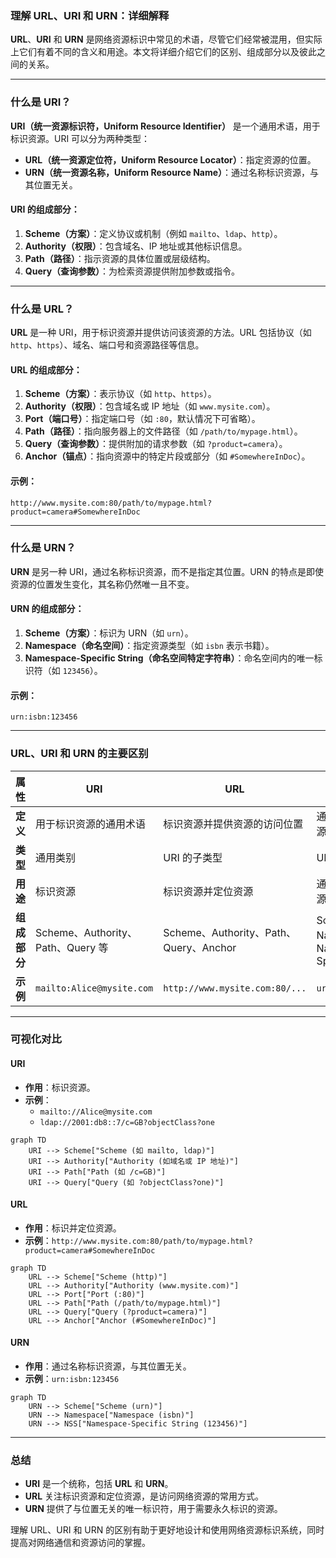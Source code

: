 ### **理解 URL、URI 和 URN：详细解释**

**URL**、**URI** 和 **URN** 是网络资源标识中常见的术语，尽管它们经常被混用，但实际上它们有着不同的含义和用途。本文将详细介绍它们的区别、组成部分以及彼此之间的关系。

---

### **什么是 URI？**

**URI（统一资源标识符，Uniform Resource Identifier）** 是一个通用术语，用于标识资源。URI 可以分为两种类型：
- **URL（统一资源定位符，Uniform Resource Locator）**：指定资源的位置。
- **URN（统一资源名称，Uniform Resource Name）**：通过名称标识资源，与其位置无关。

#### **URI 的组成部分**：
1. **Scheme（方案）**：定义协议或机制（例如 `mailto`、`ldap`、`http`）。
2. **Authority（权限）**：包含域名、IP 地址或其他标识信息。
3. **Path（路径）**：指示资源的具体位置或层级结构。
4. **Query（查询参数）**：为检索资源提供附加参数或指令。

---

### **什么是 URL？**

**URL** 是一种 URI，用于标识资源并提供访问该资源的方法。URL 包括协议（如 `http`、`https`）、域名、端口号和资源路径等信息。

#### **URL 的组成部分**：
1. **Scheme（方案）**：表示协议（如 `http`、`https`）。
2. **Authority（权限）**：包含域名或 IP 地址（如 `www.mysite.com`）。
3. **Port（端口号）**：指定端口号（如 `:80`，默认情况下可省略）。
4. **Path（路径）**：指向服务器上的文件路径（如 `/path/to/mypage.html`）。
5. **Query（查询参数）**：提供附加的请求参数（如 `?product=camera`）。
6. **Anchor（锚点）**：指向资源中的特定片段或部分（如 `#SomewhereInDoc`）。

#### **示例**：
`http://www.mysite.com:80/path/to/mypage.html?product=camera#SomewhereInDoc`

---

### **什么是 URN？**

**URN** 是另一种 URI，通过名称标识资源，而不是指定其位置。URN 的特点是即使资源的位置发生变化，其名称仍然唯一且不变。

#### **URN 的组成部分**：
1. **Scheme（方案）**：标识为 URN（如 `urn`）。
2. **Namespace（命名空间）**：指定资源类型（如 `isbn` 表示书籍）。
3. **Namespace-Specific String（命名空间特定字符串）**：命名空间内的唯一标识符（如 `123456`）。

#### **示例**：
`urn:isbn:123456`

---

### **URL、URI 和 URN 的主要区别**

| **属性**             | **URI**                                  | **URL**                                 | **URN**                                      |
|---------------------|------------------------------------------|-----------------------------------------|---------------------------------------------|
| **定义**            | 用于标识资源的通用术语                   | 标识资源并提供资源的访问位置             | 通过名称标识资源，与位置无关                 |
| **类型**            | 通用类别                                 | URI 的子类型                             | URI 的子类型                                 |
| **用途**            | 标识资源                                 | 标识资源并定位资源                       | 通过名称标识资源                             |
| **组成部分**        | Scheme、Authority、Path、Query 等         | Scheme、Authority、Path、Query、Anchor   | Scheme、Namespace、Namespace-Specific String |
| **示例**            | `mailto:Alice@mysite.com`               | `http://www.mysite.com:80/...`          | `urn:isbn:123456`                           |

---

### **可视化对比**

#### **URI**
- **作用**：标识资源。
- **示例**：
  - `mailto://Alice@mysite.com`
  - `ldap://2001:db8::7/c=GB?objectClass?one`

```mermaid
graph TD
    URI --> Scheme["Scheme (如 mailto, ldap)"]
    URI --> Authority["Authority (如域名或 IP 地址)"]
    URI --> Path["Path (如 /c=GB)"]
    URI --> Query["Query (如 ?objectClass?one)"]
```

#### **URL**
- **作用**：标识并定位资源。
- **示例**：`http://www.mysite.com:80/path/to/mypage.html?product=camera#SomewhereInDoc`

```mermaid
graph TD
    URL --> Scheme["Scheme (http)"]
    URL --> Authority["Authority (www.mysite.com)"]
    URL --> Port["Port (:80)"]
    URL --> Path["Path (/path/to/mypage.html)"]
    URL --> Query["Query (?product=camera)"]
    URL --> Anchor["Anchor (#SomewhereInDoc)"]
```

#### **URN**
- **作用**：通过名称标识资源，与其位置无关。
- **示例**：`urn:isbn:123456`

```mermaid
graph TD
    URN --> Scheme["Scheme (urn)"]
    URN --> Namespace["Namespace (isbn)"]
    URN --> NSS["Namespace-Specific String (123456)"]
```

---

### **总结**

- **URI** 是一个统称，包括 **URL** 和 **URN**。
- **URL** 关注标识资源和定位资源，是访问网络资源的常用方式。
- **URN** 提供了与位置无关的唯一标识符，用于需要永久标识的资源。

理解 URL、URI 和 URN 的区别有助于更好地设计和使用网络资源标识系统，同时提高对网络通信和资源访问的掌握。
